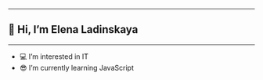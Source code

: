 ____
## 👋 Hi, I’m Elena Ladinskaya
____
- 💻 I’m interested in IT
- 😎 I’m currently learning JavaScript

